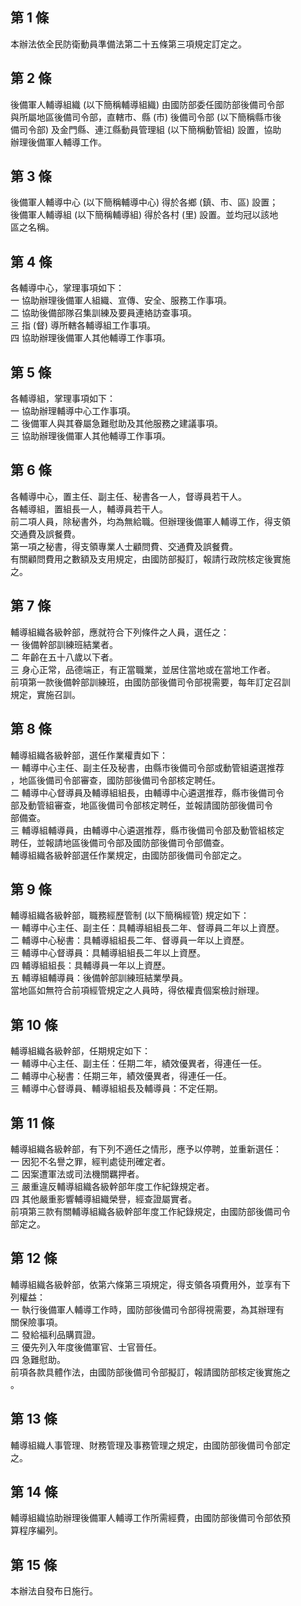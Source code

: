 第 1 條
-------
本辦法依全民防衛動員準備法第二十五條第三項規定訂定之。

第 2 條
-------
後備軍人輔導組織 (以下簡稱輔導組織) 由國防部委任國防部後備司令部  
與所屬地區後備司令部，直轄市、縣 (市) 後備司令部 (以下簡稱縣市後  
備司令部) 及金門縣、連江縣動員管理組 (以下簡稱動管組) 設置，協助  
辦理後備軍人輔導工作。

第 3 條
-------
後備軍人輔導中心 (以下簡稱輔導中心) 得於各鄉 (鎮、市、區) 設置；  
後備軍人輔導組 (以下簡稱輔導組) 得於各村 (里) 設置。並均冠以該地  
區之名稱。

第 4 條
-------
各輔導中心，掌理事項如下：  
一  協助辦理後備軍人組織、宣傳、安全、服務工作事項。  
二  協助後備部隊召集訓練及要員連絡訪查事項。  
三  指 (督) 導所轄各輔導組工作事項。  
四  協助辦理後備軍人其他輔導工作事項。

第 5 條
-------
各輔導組，掌理事項如下：  
一  協助辦理輔導中心工作事項。  
二  後備軍人與其眷屬急難慰助及其他服務之建議事項。  
三  協助辦理後備軍人其他輔導工作事項。

第 6 條
-------
各輔導中心，置主任、副主任、秘書各一人，督導員若干人。  
各輔導組，置組長一人，輔導員若干人。  
前二項人員，除秘書外，均為無給職。但辦理後備軍人輔導工作，得支領  
交通費及誤餐費。  
第一項之秘書，得支領專業人士顧問費、交通費及誤餐費。  
有關顧問費用之數額及支用規定，由國防部擬訂，報請行政院核定後實施  
之。

第 7 條
-------
輔導組織各級幹部，應就符合下列條件之人員，選任之：  
一  後備幹部訓練班結業者。  
二  年齡在五十八歲以下者。  
三  身心正常，品德端正，有正當職業，並居住當地或在當地工作者。  
前項第一款後備幹部訓練班，由國防部後備司令部視需要，每年訂定召訓  
規定，實施召訓。

第 8 條
-------
輔導組織各級幹部，選任作業權責如下：  
一  輔導中心主任、副主任及秘書，由縣市後備司令部或動管組遴選推荐  
    ，地區後備司令部審查，國防部後備司令部核定聘任。  
二  輔導中心督導員及輔導組組長，由輔導中心遴選推荐，縣市後備司令  
    部及動管組審查，地區後備司令部核定聘任，並報請國防部後備司令  
    部備查。  
三  輔導組輔導員，由輔導中心遴選推荐，縣市後備司令部及動管組核定  
    聘任，並報請地區後備司令部及國防部後備司令部備查。  
輔導組織各級幹部選任作業規定，由國防部後備司令部定之。

第 9 條
-------
輔導組織各級幹部，職務經歷管制 (以下簡稱經管) 規定如下：  
一  輔導中心主任、副主任：具輔導組組長二年、督導員二年以上資歷。  
二  輔導中心秘書：具輔導組組長二年、督導員一年以上資歷。  
三  輔導中心督導員：具輔導組組長二年以上資歷。  
四  輔導組組長：具輔導員一年以上資歷。  
五  輔導組輔導員：後備幹部訓練班結業學員。  
當地區如無符合前項經管規定之人員時，得依權責個案檢討辦理。

第 10 條
--------
輔導組織各級幹部，任期規定如下：  
一  輔導中心主任、副主任：任期二年，績效優異者，得連任一任。  
二  輔導中心秘書：任期三年，績效優異者，得連任一任。  
三  輔導中心督導員、輔導組組長及輔導員：不定任期。

第 11 條
--------
輔導組織各級幹部，有下列不適任之情形，應予以停聘，並重新選任：  
一  因犯不名譽之罪，經判處徒刑確定者。  
二  因案遭軍法或司法機關羈押者。  
三  嚴重違反輔導組織各級幹部年度工作紀錄規定者。  
四  其他嚴重影響輔導組織榮譽，經查證屬實者。  
前項第三款有關輔導組織各級幹部年度工作紀錄規定，由國防部後備司令  
部定之。

第 12 條
--------
輔導組織各級幹部，依第六條第三項規定，得支領各項費用外，並享有下  
列權益：  
一  執行後備軍人輔導工作時，國防部後備司令部得視需要，為其辦理有  
    關保險事項。  
二  發給福利品購買證。  
三  優先列入年度後備軍官、士官晉任。  
四  急難慰助。  
前項各款具體作法，由國防部後備司令部擬訂，報請國防部核定後實施之  
。

第 13 條
--------
輔導組織人事管理、財務管理及事務管理之規定，由國防部後備司令部定  
之。

第 14 條
--------
輔導組織協助辦理後備軍人輔導工作所需經費，由國防部後備司令部依預  
算程序編列。

第 15 條
--------
本辦法自發布日施行。

